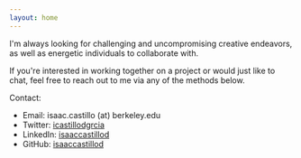 ```yaml
---
layout: home
---
```


I'm always looking for challenging and uncompromising creative endeavors, as well as energetic individuals to collaborate with.
 
If you're interested in working together on a project or would just like to chat, feel free to reach out to me via any of the methods below.

Contact:
- Email: isaac.castillo (at) berkeley.edu
- Twitter: <a href="https://x.com/icastillodgrcia">icastillodgrcia</a>
- LinkedIn: <a href="https://www.linkedin.com/in/isaaccastillod/">isaaccastillod</a>
- GitHub: <a href="https://github.com/isaaccastillod">isaaccastillod</a>
